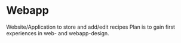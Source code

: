 # Webapp
Website/Application to store and add/edit recipes Plan is to gain first experiences in web- and webapp-design.
